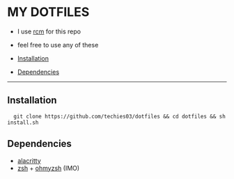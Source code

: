 MY DOTFILES
=============================
- I use [rcm](https://github.com/thoughtbot/rcm) for this repo
- feel free to use any of these

- [Installation](##Installation)
- [Dependencies](##dependencies)

----------------------------------


## Installation

```zshrc
  git clone https://github.com/techies03/dotfiles && cd dotfiles && sh install.sh
```
    
## Dependencies

- [alacritty](https://github.com/alacritty/alacritty)
- [zsh](https://github.com/ohmyzsh/ohmyzsh/wiki/Installing-ZSH) + [ohmyzsh](https://github.com/ohmyzsh/ohmyzsh/) (IMO)




